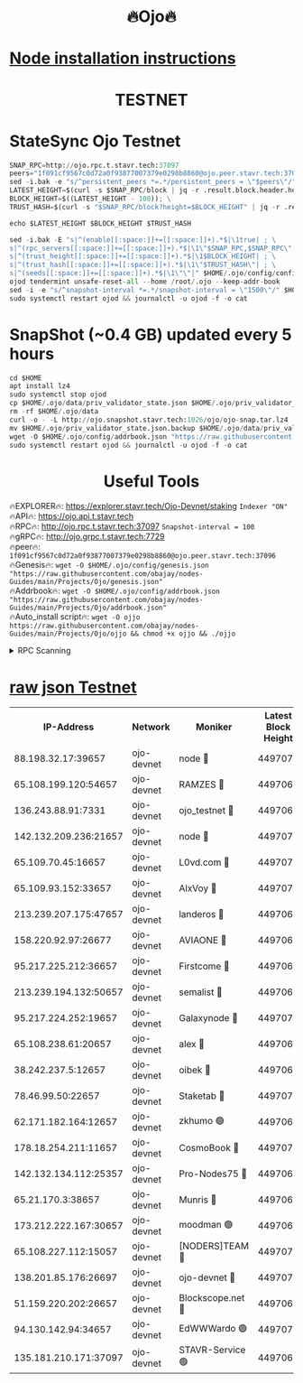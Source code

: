 <h1 align="center"> 🔥Ojo🔥</h1>

[Node installation instructions](https://github.com/obajay/nodes-Guides/tree/main/Projects/Ojo)
=

<h1 align="center"> TESTNET</h1>

# StateSync Ojo Testnet
```python
SNAP_RPC=http://ojo.rpc.t.stavr.tech:37097
peers="1f091cf9567c0d72a0f93877007379e0298b8860@ojo.peer.stavr.tech:37096"
sed -i.bak -e "s/^persistent_peers *=.*/persistent_peers = \"$peers\"/" $HOME/.ojo/config/config.toml
LATEST_HEIGHT=$(curl -s $SNAP_RPC/block | jq -r .result.block.header.height); \
BLOCK_HEIGHT=$((LATEST_HEIGHT - 100)); \
TRUST_HASH=$(curl -s "$SNAP_RPC/block?height=$BLOCK_HEIGHT" | jq -r .result.block_id.hash)

echo $LATEST_HEIGHT $BLOCK_HEIGHT $TRUST_HASH

sed -i.bak -E "s|^(enable[[:space:]]+=[[:space:]]+).*$|\1true| ; \
s|^(rpc_servers[[:space:]]+=[[:space:]]+).*$|\1\"$SNAP_RPC,$SNAP_RPC\"| ; \
s|^(trust_height[[:space:]]+=[[:space:]]+).*$|\1$BLOCK_HEIGHT| ; \
s|^(trust_hash[[:space:]]+=[[:space:]]+).*$|\1\"$TRUST_HASH\"| ; \
s|^(seeds[[:space:]]+=[[:space:]]+).*$|\1\"\"|" $HOME/.ojo/config/config.toml
ojod tendermint unsafe-reset-all --home /root/.ojo --keep-addr-book
sed -i -e "s/^snapshot-interval *=.*/snapshot-interval = \"1500\"/" $HOME/.ojo/config/app.toml
sudo systemctl restart ojod && journalctl -u ojod -f -o cat
```
# SnapShot (~0.4 GB) updated every 5 hours
```python
cd $HOME
apt install lz4
sudo systemctl stop ojod
cp $HOME/.ojo/data/priv_validator_state.json $HOME/.ojo/priv_validator_state.json.backup
rm -rf $HOME/.ojo/data
curl -o - -L http://ojo.snapshot.stavr.tech:1026/ojo/ojo-snap.tar.lz4 | lz4 -c -d - | tar -x -C $HOME/.ojo --strip-components 2
mv $HOME/.ojo/priv_validator_state.json.backup $HOME/.ojo/data/priv_validator_state.json
wget -O $HOME/.ojo/config/addrbook.json "https://raw.githubusercontent.com/obajay/nodes-Guides/main/Projects/Ojo/addrbook.json"
sudo systemctl restart ojod && journalctl -u ojod -f -o cat
```
 <h1 align="center"> Useful Tools</h1>

🔥EXPLORER🔥:        https://explorer.stavr.tech/Ojo-Devnet/staking        `Indexer "ON"` \
🔥API🔥:                     https://ojo.api.t.stavr.tech \
🔥RPC🔥:                    http://ojo.rpc.t.stavr.tech:37097              `Snapshot-interval = 100` \
🔥gRPC🔥:                  http://ojo.grpc.t.stavr.tech:7729 \
🔥peer🔥:                   `1f091cf9567c0d72a0f93877007379e0298b8860@ojo.peer.stavr.tech:37096` \
🔥Genesis🔥:    ```wget -O $HOME/.ojo/config/genesis.json "https://raw.githubusercontent.com/obajay/nodes-Guides/main/Projects/Ojo/genesis.json"``` \
🔥Addrbook🔥:    ```wget -O $HOME/.ojo/config/addrbook.json "https://raw.githubusercontent.com/obajay/nodes-Guides/main/Projects/Ojo/addrbook.json"``` \
🔥Auto_install script🔥: ```wget -O ojjo https://raw.githubusercontent.com/obajay/nodes-Guides/main/Projects/Ojo/ojjo && chmod +x ojjo && ./ojjo```


<details>
<summary>RPC Scanning</summary>

<h2 align="center"> We scan nodes in real time every 4 hours. And we provide the final result of RPC endpoints.
We cannot influence the operation of these nodes in any way. </h2>


```python
If Voting Power is higher than 0 --> then the Node is a validator of the network and may be subject to attack and be a potential threat to the chain.
```
```python
We marked such validators with a red symbol
```

</details>

[raw json Testnet](https://rpc-check.ojot.stavr.tech/ojot/rpc-ojot-result.json)
=


<table><tr><th>IP-Address</th><th>Network</th><th>Moniker</th><th>Latest Block Height</th><th>Earliest Block Height</th><th>Catching Up</th><th>Tx Index</th><th>Voting Power</th><th>Scan Time</th></tr><tr><td>88.198.32.17:39657</td><td>ojo-devnet</td><td>node 🔴</td><td>4497071</td><td>300001</td><td>False</td><td>on</td><td>65654</td><td>2023-12-15T05:01:55.383209275UTC</td></tr><tr><td>65.108.199.120:54657</td><td>ojo-devnet</td><td>RAMZES 🔴</td><td>4497065</td><td>306156</td><td>False</td><td>on</td><td>15420</td><td>2023-12-15T05:01:26.296632893UTC</td></tr><tr><td>136.243.88.91:7331</td><td>ojo-devnet</td><td>ojo_testnet 🔴</td><td>4497067</td><td>308845</td><td>False</td><td>on</td><td>1000</td><td>2023-12-15T05:01:33.129576125UTC</td></tr><tr><td>142.132.209.236:21657</td><td>ojo-devnet</td><td>node 🔴</td><td>4497070</td><td>350001</td><td>False</td><td>on</td><td>1999</td><td>2023-12-15T05:01:52.088026137UTC</td></tr><tr><td>65.109.70.45:16657</td><td>ojo-devnet</td><td>L0vd.com 🔴</td><td>4497072</td><td>695918</td><td>False</td><td>off</td><td>998</td><td>2023-12-15T05:02:01.052746993UTC</td></tr><tr><td>65.109.93.152:33657</td><td>ojo-devnet</td><td>AlxVoy 🔴</td><td>4497070</td><td>2319801</td><td>False</td><td>on</td><td>4536782</td><td>2023-12-15T05:01:51.834305684UTC</td></tr><tr><td>213.239.207.175:47657</td><td>ojo-devnet</td><td>landeros 🔴</td><td>4497069</td><td>2714001</td><td>False</td><td>off</td><td>11083</td><td>2023-12-15T05:01:46.557611697UTC</td></tr><tr><td>158.220.92.97:26677</td><td>ojo-devnet</td><td>AVIAONE 🔴</td><td>4497069</td><td>2754001</td><td>False</td><td>on</td><td>13867</td><td>2023-12-15T05:01:46.217100451UTC</td></tr><tr><td>95.217.225.212:36657</td><td>ojo-devnet</td><td>Firstcome 🔴</td><td>4497067</td><td>2985946</td><td>False</td><td>on</td><td>13566</td><td>2023-12-15T05:01:32.889772755UTC</td></tr><tr><td>213.239.194.132:50657</td><td>ojo-devnet</td><td>semalist 🔴</td><td>4497065</td><td>3223522</td><td>False</td><td>on</td><td>19037</td><td>2023-12-15T05:01:26.618050494UTC</td></tr><tr><td>95.217.224.252:19657</td><td>ojo-devnet</td><td>Galaxynode 🔴</td><td>4497071</td><td>3685492</td><td>False</td><td>on</td><td>11888</td><td>2023-12-15T05:01:58.089908014UTC</td></tr><tr><td>65.108.238.61:20657</td><td>ojo-devnet</td><td>alex 🔴</td><td>4497065</td><td>4158001</td><td>False</td><td>on</td><td>11359</td><td>2023-12-15T05:01:25.823412383UTC</td></tr><tr><td>38.242.237.5:12657</td><td>ojo-devnet</td><td>oibek 🔴</td><td>4497065</td><td>4196001</td><td>False</td><td>off</td><td>1023</td><td>2023-12-15T05:01:27.100219014UTC</td></tr><tr><td>78.46.99.50:22657</td><td>ojo-devnet</td><td>Staketab 🔴</td><td>4497072</td><td>4254801</td><td>False</td><td>on</td><td>1276</td><td>2023-12-15T05:02:01.370680495UTC</td></tr><tr><td>62.171.182.164:12657</td><td>ojo-devnet</td><td>zkhumo 🟢</td><td>4497069</td><td>4384001</td><td>False</td><td>off</td><td>0</td><td>2023-12-15T05:01:52.434827312UTC</td></tr><tr><td>178.18.254.211:11657</td><td>ojo-devnet</td><td>CosmoBook 🔴</td><td>4497070</td><td>4392001</td><td>False</td><td>off</td><td>1068</td><td>2023-12-15T05:01:52.815325653UTC</td></tr><tr><td>142.132.134.112:25357</td><td>ojo-devnet</td><td>Pro-Nodes75 🔴</td><td>4497066</td><td>4397066</td><td>False</td><td>on</td><td>24651</td><td>2023-12-15T05:01:30.158744983UTC</td></tr><tr><td>65.21.170.3:38657</td><td>ojo-devnet</td><td>Munris 🔴</td><td>4497067</td><td>4397066</td><td>False</td><td>off</td><td>20123</td><td>2023-12-15T05:01:32.516449592UTC</td></tr><tr><td>173.212.222.167:30657</td><td>ojo-devnet</td><td>moodman 🟢</td><td>4497068</td><td>4397068</td><td>False</td><td>off</td><td>0</td><td>2023-12-15T05:01:41.699180731UTC</td></tr><tr><td>65.108.227.112:15057</td><td>ojo-devnet</td><td>[NODERS]TEAM 🔴</td><td>4497071</td><td>4397071</td><td>False</td><td>off</td><td>9999</td><td>2023-12-15T05:01:58.403638238UTC</td></tr><tr><td>138.201.85.176:26697</td><td>ojo-devnet</td><td>ojo-devnet 🔴</td><td>4497072</td><td>4397072</td><td>False</td><td>on</td><td>1000024000</td><td>2023-12-15T05:02:00.721182965UTC</td></tr><tr><td>51.159.220.202:26657</td><td>ojo-devnet</td><td>Blockscope.net 🔴</td><td>4497065</td><td>4425001</td><td>False</td><td>on</td><td>981</td><td>2023-12-15T05:01:25.444642674UTC</td></tr><tr><td>94.130.142.94:34657</td><td>ojo-devnet</td><td>EdWWWardo 🟢</td><td>4497070</td><td>4438946</td><td>False</td><td>on</td><td>0</td><td>2023-12-15T05:01:49.460929039UTC</td></tr><tr><td>135.181.210.171:37097</td><td>ojo-devnet</td><td>STAVR-Service 🟢</td><td>4497066</td><td>4496301</td><td>False</td><td>on</td><td>0</td><td>2023-12-15T05:01:27.789225449UTC</td></tr></table>